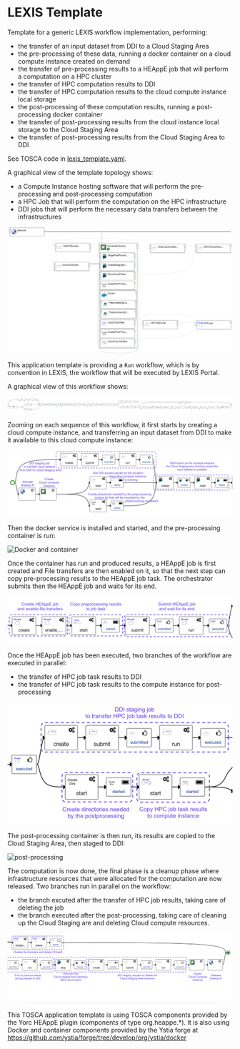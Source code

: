 # LEXIS Template

Template for a generic LEXIS workflow implementation, performing:
* the transfer of an input dataset from DDI to a Cloud Staging Area
* the pre-processing of these data, running a docker container on a cloud compute instance created on demand
* the transfer of pre-processing results to a HEAppE job that will perform a computation on a HPC cluster
* the transfer of HPC computation results to DDI
* the transfer of HPC computation results to the cloud compute instance local storage
* the post-processing of these computation results, running a post-processing docker container
* the transfer of post-processing results from the cloud instance local storage to the Cloud Staging Area
* the transfer of post-processing results from the Cloud Staging Area to DDI

See TOSCA code in [lexis_template.yaml](lexis_template.yaml).

A graphical view of the template topology shows:
* a Compute Instance hosting software that will perform the pre-processing and
  post-processing computation
* a HPC Job that will perform the computation on the HPC infrastructure 
* DDI jobs that will perform the necessary data transfers between the infrastructures

![App template](images/apptemplate.png)

This application template is providing a `Run` workflow, which is by convention in LEXIS,
the workflow that will be executed by LEXIS Portal.

A graphical view of this workflow shows:

![Run workflow](images/runworkflow.png)

Zooming on each sequence of this workflow, it first starts by creating a cloud
compute instance, and transferring an input dataset from DDI to make it available to this cloud compute instance:

![Run workflow](images/workflow1_mount_input_dataset.png)

Then the docker service is installed and started, and the pre-processing container is run:

![Docker and container](images/workflow2_pre-processing.png)

Once the container has run and produced results, a HEAppE job is first created
and File transfers are then enabled on it, so that the next step can copy
pre-processing results to the HEAppE job task.
The orchestrator submits then the HEAppE job and waits for its end.

![HEAppE job](images/workflow3_computation.png)

Once the HEAppE job has been executed, two branches of the workflow are executed in parallel:
* the transfer of HPC job task results to DDI
* the transfer of HPC job task results to the compute instance for post-processing

![HPC results](images/workflow4_hpc_results_transfer.png)

The post-processing container is then run, its results are copied to the Cloud
Staging Area, then staged to DDI:

![post-processing](images/workflow5_post-processing.png)

The computation is now done, the final phase is a cleanup phase where infrastructure
resources that were allocated for the computation are now released.
Two branches run in parallel on the workflow:
* the branch excuted after the transfer of HPC job results, taking care of deleting the job
* the branch executed after the post-processing, taking care of cleaning up the Cloud Staging are
  and deleting Cloud compute resources.

![cleanup](images/workflow6_cleanup.png)


This TOSCA application template is using TOSCA components provided by the Yorc 
HEAppE plugin (components of type org.heappe.*).
It is also using Docker and container components provided by the Ystia forge at
https://github.com/ystia/forge/tree/develop/org/ystia/docker
